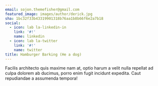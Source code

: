 ```yaml
---
email: sojon.themefisher@gmail.com
featured_image: images/author/derick.jpg
sha: 1bc32f33b43319901318b76aa1b8b66f6e2a7b18
social:
  - icon: lab la-linkedin-in
    link: '#!'
    name: linkedin
  - icon: lab la-twitter
    link: '#!'
    name: twitter
title: Hamburger Barking (He a dog)
---
```

Facilis architecto quis maxime nam at, optio harum a velit nulla repellat ad culpa dolorem ab ducimus, porro enim fugit incidunt expedita. Caut repudiandae a assumenda tempora!
